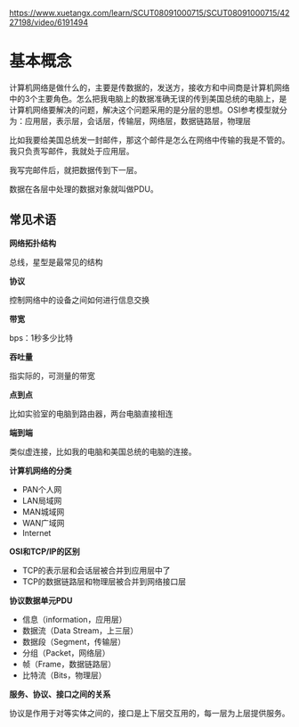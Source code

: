 https://www.xuetangx.com/learn/SCUT08091000715/SCUT08091000715/4227198/video/6191494

# 基本概念

计算机网络是做什么的，主要是传数据的，发送方，接收方和中间商是计算机网络中的3个主要角色。怎么把我电脑上的数据准确无误的传到美国总统的电脑上，是计算机网络要解决的问题，解决这个问题采用的是分层的思想。OSI参考模型就分为：应用层，表示层，会话层，传输层，网络层，数据链路层，物理层

比如我要给美国总统发一封邮件，那这个邮件是怎么在网络中传输的我是不管的。我只负责写邮件，我就处于应用层。

我写完邮件后，就把数据传到下一层。

数据在各层中处理的数据对象就叫做PDU。

## 常见术语



**网络拓扑结构**

总线，星型是最常见的结构

**协议**

控制网络中的设备之间如何进行信息交换

**带宽**

bps：1秒多少比特

**吞吐量**

指实际的，可测量的带宽

**点到点**

比如实验室的电脑到路由器，两台电脑直接相连

**端到端**

类似虚连接，比如我的电脑和美国总统的电脑的连接。

**计算机网络的分类**

- PAN个人网
- LAN局域网
- MAN城域网
- WAN广域网
- Internet

**OSI和TCP/IP的区别**

- TCP的表示层和会话层被合并到应用层中了
- TCP的数据链路层和物理层被合并到网络接口层

**协议数据单元PDU**

- 信息（information，应用层）
- 数据流（Data Stream，上三层）
- 数据段（Segment，传输层）
- 分组（Packet，网络层）
- 帧（Frame，数据链路层）
- 比特流（Bits，物理层）

**服务、协议、接口之间的关系**

协议是作用于对等实体之间的，接口是上下层交互用的，每一层为上层提供服务。